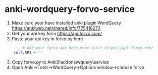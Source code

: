 # anki-wordquery-forvo-service

1. Make sure your have installed anki plugin WordQuery https://ankiweb.net/shared/info/775418273
1. Get your api key form https://api.forvo.com/
2. Paste your api key in forvo.py here
```python
		# add your forvo api here,more visit https://api.forvo.com/
    self.API = ''
```
3. Copy forvo.py to Anki2\addons\wquery\service
4. Open Anki->Tools->WordQuery->Options window->choose forvo
